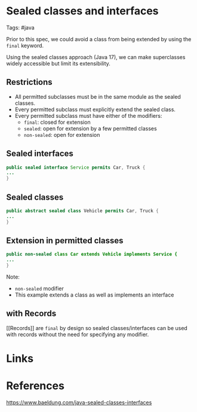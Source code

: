 # Sealed classes and interfaces
Tags: #java

Prior to this spec, we could avoid a class from being extended by using the `final` keyword.

Using the sealed classes approach (Java 17), we can make superclasses widely accessible but limit its extensibility.

## Restrictions
- All permitted subclasses must be in the same module as the sealed classes.
- Every permitted subclass must explicitly extend the sealed class.
- Every permitted subclass must have either of the modifiers: 
	- `final`: closed for extension
	- `sealed`: open for extension by a few permitted classes
	- `non-sealed`: open for extension

## Sealed interfaces

```java
public sealed interface Service permits Car, Truck {
...
}
```

## Sealed classes

```java
public abstract sealed class Vehicle permits Car, Truck {
...
}
```

## Extension in permitted classes
```java
public non-sealed class Car extends Vehicle implements Service {
...
}
```
Note:
- `non-sealed` modifier
- This example extends a class as well as implements an interface

## with Records
[[Records]] are `final` by design so sealed classes/interfaces can be used with records without the need for specifying any modifier. 

# Links

# References
https://www.baeldung.com/java-sealed-classes-interfaces